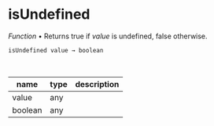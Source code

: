 # isUndefined

_Function_ &bull; Returns true if _value_ is undefined, false otherwise.

<pre><code>isUndefined value &rarr; boolean</code></pre>
<br>

| name | type | description |
|------|------|-------------|
|value|any||
|boolean|any||



